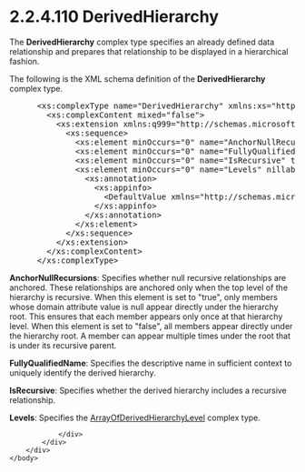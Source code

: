 <html dir="LTR" xmlns:mshelp="http://msdn.microsoft.com/mshelp" xmlns:ddue="http://ddue.schemas.microsoft.com/authoring/2003/5" xmlns:xlink="http://www.w3.org/1999/xlink" xmlns:tool="http://www.microsoft.com/tooltip">
    <head>
        <meta http-equiv="Content-Type" content="text/html; CHARSET=utf-8"></meta>
        <meta name="save" content="history"></meta>
        <title>2.2.4.110 DerivedHierarchy</title>
        <xml>
            <mshelp:toctitle title="2.2.4.110 DerivedHierarchy"></mshelp:toctitle>
            <mshelp:rltitle title="[MS-SSMDSWS-15]: DerivedHierarchy"></mshelp:rltitle>
            <mshelp:keyword index="A" term="31d7da11-a079-4a62-b853-55ac3d7dbabd"></mshelp:keyword>
            <mshelp:attr name="DCSext.ContentType" value="open specification"></mshelp:attr>
            <mshelp:attr name="AssetID" value="31d7da11-a079-4a62-b853-55ac3d7dbabd"></mshelp:attr>
            <mshelp:attr name="TopicType" value="kbRef"></mshelp:attr>
            <mshelp:attr name="DCSext.Title" value="[MS-SSMDSWS-15]: DerivedHierarchy" />
        </xml>
    </head>
    <body>
        <div id="header">
            <h1 class="heading">2.2.4.110 DerivedHierarchy</h1>
        </div>
        <div id="mainSection">
            <div id="mainBody">
                <div id="allHistory" class="saveHistory"></div>
                <div id="sectionSection0" class="section" name="collapseableSection">
                    

<p>The <b>DerivedHierarchy</b> complex type specifies an
already defined data relationship and prepares that relationship to be
displayed in a hierarchical fashion.</p>

<p>The following is the XML schema definition of the <b>DerivedHierarchy</b>
complex type.</p>

<dl>
<dd>
<div><pre> &lt;xs:complexType name=&quot;DerivedHierarchy&quot; xmlns:xs=&quot;http://www.w3.org/2001/XMLSchema&quot;&gt;
   &lt;xs:complexContent mixed=&quot;false&quot;&gt;
     &lt;xs:extension xmlns:q999=&quot;http://schemas.microsoft.com/sqlserver/masterdataservices/2009/09&quot; base=&quot;q999:MetadataDataContractOfModelContextIdentifier&quot;&gt;
       &lt;xs:sequence&gt;
         &lt;xs:element minOccurs=&quot;0&quot; name=&quot;AnchorNullRecursions&quot; type=&quot;xs:boolean&quot; /&gt;
         &lt;xs:element minOccurs=&quot;0&quot; name=&quot;FullyQualifiedName&quot; nillable=&quot;true&quot; type=&quot;xs:string&quot; /&gt;
         &lt;xs:element minOccurs=&quot;0&quot; name=&quot;IsRecursive&quot; type=&quot;xs:boolean&quot; /&gt;
         &lt;xs:element minOccurs=&quot;0&quot; name=&quot;Levels&quot; nillable=&quot;true&quot; type=&quot;q999:ArrayOfDerivedHierarchyLevel&quot;&gt;
           &lt;xs:annotation&gt;
             &lt;xs:appinfo&gt;
               &lt;DefaultValue xmlns=&quot;http://schemas.microsoft.com/2003/10/Serialization/&quot; EmitDefaultValue=&quot;false&quot; /&gt;
             &lt;/xs:appinfo&gt;
           &lt;/xs:annotation&gt;
         &lt;/xs:element&gt;
       &lt;/xs:sequence&gt;
     &lt;/xs:extension&gt;
   &lt;/xs:complexContent&gt;
 &lt;/xs:complexType&gt;
</pre></div>
</dd></dl>

<p><b>AnchorNullRecursions</b>: Specifies <a id="OLE_LINK292"></a><a id="OLE_LINK291">whether null recursive
relationships are anchored. These relationships are anchored only when the top
level of the hierarchy is recursive. When this element is set to
&quot;true&quot;, only members whose domain attribute value is null appear
directly under the hierarchy root. This ensures that each member appears only
once at that hierarchy level. When this element is set to &quot;false&quot;,
all members appear directly under the hierarchy root. A member can appear
multiple times under the root that is under its recursive parent</a>.</p>

<p><b>FullyQualifiedName</b>: Specifies the descriptive
name in sufficient context to uniquely identify the derived hierarchy.</p>

<p><b>IsRecursive</b>: Specifies whether the derived
hierarchy includes a recursive relationship.</p>

<p><b>Levels</b>: Specifies the <a href="4f731afc-de0d-48ca-9d82-d88ce9ff21c1.htm">ArrayOfDerivedHierarchyLevel</a>
complex type.</p>


                </div>
            </div>
        </div>
    </body>
</html>